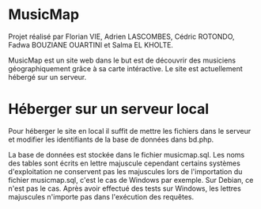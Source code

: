 # MusicMap
Projet réalisé par Florian VIE, Adrien LASCOMBES, Cédric ROTONDO, Fadwa BOUZIANE OUARTINI et Salma EL KHOLTE.

MusicMap est un site web dans le but est de découvrir des musiciens géographiquement grâce à sa carte intéractive. Le site est actuellement hébergé sur un serveur.

# Héberger sur un serveur local
Pour héberger le site en local il suffit de mettre les fichiers dans le serveur et modifier les identifiants de la base de données dans bd.php.

La base de données est stockée dans le fichier musicmap.sql. Les noms des tables sont écrits en lettre majuscule cependant certains systèmes d'exploitation ne conservent pas les
majuscules lors de l'importation du fichier musicmap.sql, c'est le cas de Windows par exemple. Sur Debian, ce n'est pas le cas. Après 
avoir effectué des tests sur Windows, les lettres majuscules n'importe pas dans l'exécution des requêtes.
